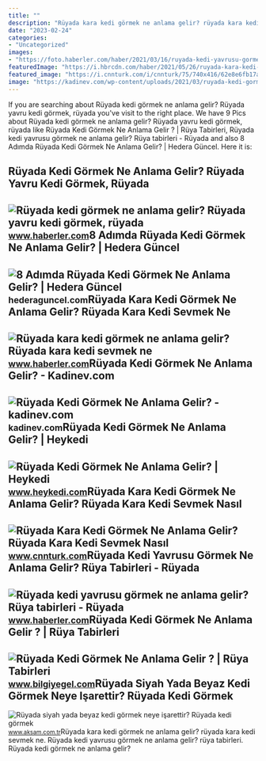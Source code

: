 ```yaml
---
title: ""
description: "Rüyada kara kedi görmek ne anlama gelir? rüyada kara kedi sevmek ne"
date: "2023-02-24"
categories:
- "Uncategorized"
images:
- "https://foto.haberler.com/haber/2021/03/16/ruyada-kedi-yavrusu-gormek-ne-anlama-gelir-ruya-13997238_9826_amp.jpg"
featuredImage: "https://i.hbrcdn.com/haber/2021/05/26/ruyada-kara-kedi-gormek-ne-anlama-gelir-ruyada-14158067_3182_amp.jpg"
featured_image: "https://i.cnnturk.com/i/cnnturk/75/740x416/62e8e6fb17aca9224c40161c.jpg"
image: "https://kadinev.com/wp-content/uploads/2021/03/ruyada-kedi-gormek-ne-anlama-gelir.jpg"
---
```


If you are searching about Rüyada kedi görmek ne anlama gelir? Rüyada yavru kedi görmek, rüyada you've visit to the right place. We have 9 Pics about Rüyada kedi görmek ne anlama gelir? Rüyada yavru kedi görmek, rüyada like Rüyada Kedi Görmek Ne Anlama Gelir ? | Rüya Tabirleri, Rüyada kedi yavrusu görmek ne anlama gelir? Rüya tabirleri - Rüyada and also 8 Adımda Rüyada Kedi Görmek Ne Anlama Gelir? | Hedera Güncel. Here it is:

Rüyada Kedi Görmek Ne Anlama Gelir? Rüyada Yavru Kedi Görmek, Rüyada
--------------------------------------------------------------------

 ![Rüyada kedi görmek ne anlama gelir? Rüyada yavru kedi görmek, rüyada](https://i.hbrcdn.com/haber/2020/11/30/ruyada-kedi-gormek-ne-anlama-gelir-ruyada-yavru-13768308_8150_amp.jpg) <small>www.haberler.com</small>8 Adımda Rüyada Kedi Görmek Ne Anlama Gelir? | Hedera Güncel
------------------------------------------------------------

 ![8 Adımda Rüyada Kedi Görmek Ne Anlama Gelir? | Hedera Güncel](https://hederaguncel.com/wp-content/uploads/2022/09/ruyada-kedi-gormek.jpg) <small>hederaguncel.com</small>Rüyada Kara Kedi Görmek Ne Anlama Gelir? Rüyada Kara Kedi Sevmek Ne
-------------------------------------------------------------------

 ![Rüyada kara kedi görmek ne anlama gelir? Rüyada kara kedi sevmek ne](https://i.hbrcdn.com/haber/2021/05/26/ruyada-kara-kedi-gormek-ne-anlama-gelir-ruyada-14158067_3182_amp.jpg) <small>www.haberler.com</small>Rüyada Kedi Görmek Ne Anlama Gelir? - Kadinev.com
-------------------------------------------------

 ![Rüyada Kedi Görmek Ne Anlama Gelir? - kadinev.com](https://kadinev.com/wp-content/uploads/2021/03/ruyada-kedi-gormek-ne-anlama-gelir.jpg) <small>kadinev.com</small>Rüyada Kedi Görmek Ne Anlama Gelir? | Heykedi
---------------------------------------------

 ![Rüyada Kedi Görmek Ne Anlama Gelir? | Heykedi](https://www.heykedi.com/wp-content/uploads/2021/01/kedi-alerjisi-nedir.jpg) <small>www.heykedi.com</small>Rüyada Kara Kedi Görmek Ne Anlama Gelir? Rüyada Kara Kedi Sevmek Nasıl
----------------------------------------------------------------------

 ![Rüyada Kara Kedi Görmek Ne Anlama Gelir? Rüyada Kara Kedi Sevmek Nasıl](https://i.cnnturk.com/i/cnnturk/75/740x416/62e8e6fb17aca9224c40161c.jpg) <small>www.cnnturk.com</small>Rüyada Kedi Yavrusu Görmek Ne Anlama Gelir? Rüya Tabirleri - Rüyada
-------------------------------------------------------------------

 ![Rüyada kedi yavrusu görmek ne anlama gelir? Rüya tabirleri - Rüyada](https://foto.haberler.com/haber/2021/03/16/ruyada-kedi-yavrusu-gormek-ne-anlama-gelir-ruya-13997238_9826_amp.jpg) <small>www.haberler.com</small>Rüyada Kedi Görmek Ne Anlama Gelir ? | Rüya Tabirleri
-----------------------------------------------------

 ![Rüyada Kedi Görmek Ne Anlama Gelir ? | Rüya Tabirleri](https://1.bp.blogspot.com/-wGLkYXeR0nA/XrsOwVbClUI/AAAAAAAAGQM/JvkHd8ifbCIiDg-9qnIj84CVH2bNDsqKQCLcBGAsYHQ/s1600/ruyada-kedi-gormek-ne-anlama-gelir.jpg) <small>www.bilgiyegel.com</small>Rüyada Siyah Yada Beyaz Kedi Görmek Neye Işarettir? Rüyada Kedi Görmek
----------------------------------------------------------------------

 ![Rüyada siyah yada beyaz kedi görmek neye işarettir? Rüyada kedi görmek](https://img3.aksam.com.tr/imgsdisk/2020/11/10/t25_ruyada-kedi-gormek-ne-anl-183.jpg) <small>www.aksam.com.tr</small>Rüyada kara kedi görmek ne anlama gelir? rüyada kara kedi sevmek ne. Rüyada kedi yavrusu görmek ne anlama gelir? rüya tabirleri. Rüyada kedi görmek ne anlama gelir?
